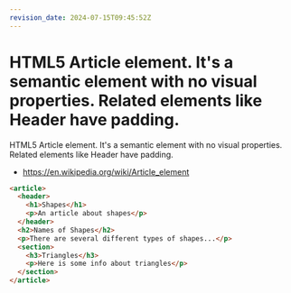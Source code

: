 ```yaml
---
revision_date: 2024-07-15T09:45:52Z
---
```

# HTML5 Article element. It's a semantic element with no visual properties. Related elements like Header have padding.
HTML5 Article element. It's a semantic element with no visual properties. Related elements like Header have padding.
* https://en.wikipedia.org/wiki/Article_element
```html
<article>
  <header>
    <h1>Shapes</h1>
    <p>An article about shapes</p>
  </header>
  <h2>Names of Shapes</h2>
  <p>There are several different types of shapes...</p>
  <section>
    <h3>Triangles</h3>
    <p>Here is some info about triangles</p>
  </section>
</article>
```